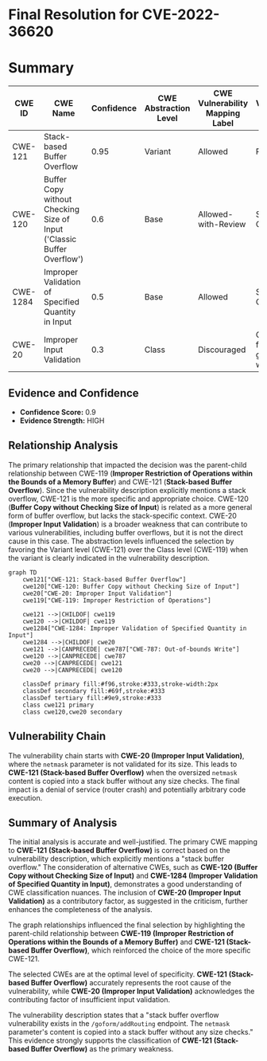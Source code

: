 # Final Resolution for CVE-2022-36620

# Summary
| CWE ID | CWE Name | Confidence | CWE Abstraction Level | CWE Vulnerability Mapping Label | CWE-Vulnerability Mapping Notes |
|---|---|---|---|---|---|
| CWE-121 | Stack-based Buffer Overflow | 0.95 | Variant | Allowed | Primary CWE |
| CWE-120 | Buffer Copy without Checking Size of Input ('Classic Buffer Overflow') | 0.6 | Base | Allowed-with-Review | Secondary Candidate |
| CWE-1284 | Improper Validation of Specified Quantity in Input | 0.5 | Base | Allowed | Secondary Candidate |
| CWE-20 | Improper Input Validation | 0.3 | Class | Discouraged | Contributory factor; general weakness |

## Evidence and Confidence

*   **Confidence Score:** 0.9
*   **Evidence Strength:** HIGH

## Relationship Analysis
The primary relationship that impacted the decision was the parent-child relationship between CWE-119 (**Improper Restriction of Operations within the Bounds of a Memory Buffer**) and CWE-121 (**Stack-based Buffer Overflow**). Since the vulnerability description explicitly mentions a stack overflow, CWE-121 is the more specific and appropriate choice. CWE-120 (**Buffer Copy without Checking Size of Input**) is related as a more general form of buffer overflow, but lacks the stack-specific context. CWE-20 (**Improper Input Validation**) is a broader weakness that can contribute to various vulnerabilities, including buffer overflows, but it is not the direct cause in this case. The abstraction levels influenced the selection by favoring the Variant level (CWE-121) over the Class level (CWE-119) when the variant is clearly indicated in the vulnerability description.

```mermaid
graph TD
    cwe121["CWE-121: Stack-based Buffer Overflow"]
    cwe120["CWE-120: Buffer Copy without Checking Size of Input"]
    cwe20["CWE-20: Improper Input Validation"]
    cwe119["CWE-119: Improper Restriction of Operations"]
    
    cwe121 -->|CHILDOF| cwe119
    cwe120 -->|CHILDOF| cwe119
    cwe1284["CWE-1284: Improper Validation of Specified Quantity in Input"]
    cwe1284 -->|CHILDOF| cwe20
    cwe121 -->|CANPRECEDE| cwe787["CWE-787: Out-of-bounds Write"]
    cwe120 -->|CANPRECEDE| cwe787
    cwe20 -->|CANPRECEDE| cwe121
    cwe20 -->|CANPRECEDE| cwe120
    
    classDef primary fill:#f96,stroke:#333,stroke-width:2px
    classDef secondary fill:#69f,stroke:#333
    classDef tertiary fill:#9e9,stroke:#333
    class cwe121 primary
    class cwe120,cwe20 secondary
```

## Vulnerability Chain
The vulnerability chain starts with **CWE-20 (Improper Input Validation)**, where the `netmask` parameter is not validated for its size. This leads to **CWE-121 (Stack-based Buffer Overflow)** when the oversized `netmask` content is copied into a stack buffer without any size checks. The final impact is a denial of service (router crash) and potentially arbitrary code execution.

## Summary of Analysis
The initial analysis is accurate and well-justified. The primary CWE mapping to **CWE-121 (Stack-based Buffer Overflow)** is correct based on the vulnerability description, which explicitly mentions a "stack buffer overflow." The consideration of alternative CWEs, such as **CWE-120 (Buffer Copy without Checking Size of Input)** and **CWE-1284 (Improper Validation of Specified Quantity in Input)**, demonstrates a good understanding of CWE classification nuances. The inclusion of **CWE-20 (Improper Input Validation)** as a contributory factor, as suggested in the criticism, further enhances the completeness of the analysis.

The graph relationships influenced the final selection by highlighting the parent-child relationship between **CWE-119 (Improper Restriction of Operations within the Bounds of a Memory Buffer)** and **CWE-121 (Stack-based Buffer Overflow)**, which reinforced the choice of the more specific CWE-121.

The selected CWEs are at the optimal level of specificity. **CWE-121 (Stack-based Buffer Overflow)** accurately represents the root cause of the vulnerability, while **CWE-20 (Improper Input Validation)** acknowledges the contributing factor of insufficient input validation.

The vulnerability description states that a "stack buffer overflow vulnerability exists in the `/goform/addRouting` endpoint. The `netmask` parameter's content is copied into a stack buffer without any size checks." This evidence strongly supports the classification of **CWE-121 (Stack-based Buffer Overflow)** as the primary weakness.